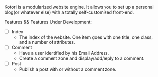 Kotori is a modularized website engine. It allows you to set up a personal blog(or whatever else) with a totally self-customized front-end.

Features && Features Under Development:

+ [ ] Index
  + The index of the website. One item goes with one title, one class, and a number of attributes.
+ [ ] Comment
  + Have a user identified by his Email Address.
  + Create a comment zone and display/add/reply to a comment.
+ [ ] Post
  + Publish a post with or without a comment zone.

